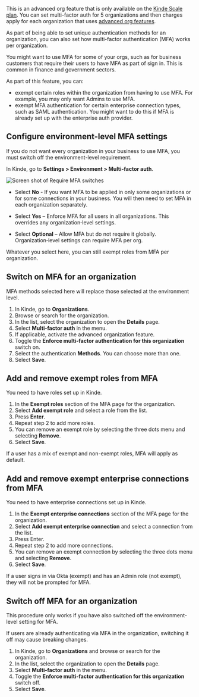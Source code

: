 <Aside type="upgrade">

This is an advanced org feature that is only available on the [Kinde Scale plan](https://kinde.com/pricing/). You can set multi-factor auth for 5 organizations and then charges apply for each organization that uses [advanced org features](/authenticate/custom-configurations/advanced-organization/).

</Aside>

As part of being able to set unique authentication methods for an organization, you can also set how multi-factor authentication (MFA) works per organization. 

You might want to use MFA for some of your orgs, such as for business customers that require their users to have MFA as part of sign in. This is common in finance and government sectors.

As part of this feature, you can:

- exempt certain roles within the organization from having to use MFA. For example, you may only want Admins to use MFA.
- exempt MFA authentication for certain enterprise connection types, such as SAML authentication. You might want to do this if MFA is already set up with the enterprise auth provider.

## Configure environment-level MFA settings

If you do not want every organization in your business to use MFA, you must switch off the environment-level requirement.

In Kinde, go to **Settings > Environment > Multi-factor auth**.

![Screen shot of Require MFA switches](https://imagedelivery.net/skPPZTHzSlcslvHjesZQcQ/78708a19-58c6-4cdd-a1e7-0c34c88dfb00/public)

- Select **No** - If you want MFA to be applied in only some organizations or for some connections in your business. You will then need to set MFA in each organization separately.

- Select **Yes** – Enforce MFA for all users in all organizations. This overrides any organization‑level settings.
- Select **Optional** – Allow MFA but do not require it globally. Organization‑level settings can require MFA per org.

Whatever you select here, you can still exempt roles from MFA per organization.
## Switch on MFA for an organization

MFA methods selected here will replace those selected at the environment level.

1. In Kinde, go to **Organizations**.
2. Browse or search for the organization.
3. In the list, select the organization to open the **Details** page. 
4. Select **Multi-factor auth** in the menu.
5. If applicable, activate the advanced organization feature.
6. Toggle the **Enforce multi-factor authentication for this organization** switch on.
7. Select the authentication **Methods**. You can choose more than one.
8. Select **Save**. 

## Add and remove exempt roles from MFA

You need to have roles set up in Kinde.

1. In the **Exempt roles** section of the MFA page for the organization.
2. Select **Add exempt role** and select a role from the list.
3. Press **Enter**.
4. Repeat step 2 to add more roles. 
5. You can remove an exempt role by selecting the three dots menu and selecting **Remove**.
6. Select **Save**.

If a user has a mix of exempt and non-exempt roles, MFA will apply as default.

## Add and remove exempt enterprise connections from MFA

You need to have enterprise connections set up in Kinde.

1. In the **Exempt enterprise connections** section of the MFA page for the organization.
2. Select **Add exempt enterprise connection** and select a connection from the list.
3. Press Enter.
4. Repeat step 2 to add more connections. 
5. You can remove an exempt connection by selecting the three dots menu and selecting **Remove**.
6. Select **Save**.

If a user signs in via Okta (exempt) and has an Admin role (not exempt), they will not be prompted for MFA.

## Switch off MFA for an organization

This procedure only works if you have also switched off the environment-level setting for MFA.

<Aside type="warning">

If users are already authenticating via MFA in the organization, switching it off may cause breaking changes.

</Aside>

1. In Kinde, go to **Organizations** and browse or search for the organization.
2. In the list, select the organization to open the **Details** page. 
3. Select **Multi-factor auth** in the menu.
4. Toggle the **Enforce multi-factor authentication for this organization** switch off.
5. Select **Save**.


